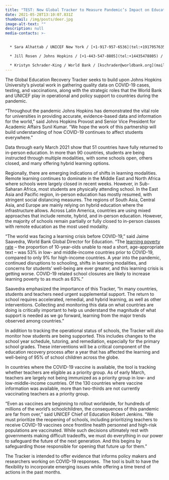 ```yaml
---
title: "TEST: New Global Tracker to Measure Pandemic’s Impact on Education Worldwidej"
date: 2021-05-28T13:10:07.831Z
thumbnail: /img/posts/deer.jpg
image-alt-text: ""
description: null
media-contacts: >-
  

  * Sara Alhattab / UNICEF New York / [+1-917-957-6536](tel:+19179576356) / [salhattab@unicef.org](mailto:salhattab@unicef.org) / [UNICEF release](https://www.unicef.org/press-releases/new-global-tracker-measure-pandemics-impact-education-worldwide)

  * Jill Rosen / Johns Hopkins / [+1-443-547-8805](tel:+14435478805) / [jrosen@jhu.edu](mailto:jrosen@jhu.edu) / [Johns Hopkins release](https://releases.jhu.edu/2021/03/26/new-global-tracker-to-measure-pandemics-impact-on-education-worldwide/)

  * Kristyn Schrader-King / World Bank / [kschrader@worldbank.org](mailto:kschrader@worldbank.org) / [World Bank release](https://www.worldbank.org/en/news/press-release/2021/03/26/new-global-tracker-to-measure-pandemic-s-impact-on-education-worldwide)
---
```

The Global Education Recovery Tracker seeks to build upon Johns Hopkins University’s pivotal work in gathering quality data on COVID-19 cases, testing, and vaccinations, along with the strategic roles that the World Bank and UNICEF play in operational and policy support to countries during the pandemic.

“Throughout the pandemic Johns Hopkins has demonstrated the vital role for universities in providing accurate, evidence-based data and information for the world,” said Johns Hopkins Provost and Senior Vice President for Academic Affairs Sunil Kumar. “We hope the work of this partnership will build understanding of how COVID-19 continues to affect students everywhere.”

Data through early March 2021 show that 51 countries have fully returned to in-person education. In more than 90 countries, students are being instructed through multiple modalities, with some schools open, others closed, and many offering hybrid learning options.

Regionally, there are emerging indications of shifts in learning modalities. Remote learning continues to dominate in the Middle East and North Africa where schools were largely closed in recent weeks. However, in Sub-Saharan Africa, most students are physically attending school. In the East Asia and Pacific region, in-person education has mostly resumed, with stringent social distancing measures. The regions of South Asia, Central Asia, and Europe are mainly relying on hybrid education where the infrastructure allows. Across Latin America, countries are using mixed approaches that include remote, hybrid, and in-person education. However, the majority of schools remain partially or fully closed to in-person classes with remote education as the most used modality.

“The world was facing a learning crisis before COVID-19,” said Jaime Saavedra, World Bank Global Director for Education. “The [learning poverty rate](https://www.worldbank.org/en/topic/education/brief/learning-poverty) – the proportion of 10-year-olds unable to read a short, age-appropriate text – was 53% in low- and middle-income countries prior to COVID-19, compared to only 9% for high-income countries. A year into the pandemic, continued disruptions to schooling, shifts in learning modalities, and concerns for students’ well-being are ever greater, and this learning crisis is getting worse. COVID-19 related school closures are likely to increase learning poverty to as much as 63%.”

Saavedra emphasized the importance of this Tracker, “In many countries, students and teachers need urgent supplemental support. The return to school requires accelerated, remedial, and hybrid learning, as well as other interventions. Collecting and monitoring this data on what countries are doing is critically important to help us understand the magnitude of what support is needed as we go forward, learning from the major trends observed among countries.”  

In addition to tracking the operational status of schools, the Tracker will also monitor how students are being supported. This includes changes to the school year schedule, tutoring, and remediation, especially for the primary school grades. These interventions will be a critical component of the education recovery process after a year that has affected the learning and well-being of 95% of school children across the globe.

In countries where the COVID-19 vaccine is available, the tool is tracking whether teachers are eligible as a priority group. As of early March, teachers are largely not being immunized as a priority group in low- and low-middle-income countries. Of the 130 countries where vaccine information was available, more than two-thirds are not currently vaccinating teachers as a priority group.

“Even as vaccines are beginning to rollout worldwide, for hundreds of millions of the world’s schoolchildren, the consequences of this pandemic are far from over,” said UNICEF Chief of Education Robert Jenkins. “We must prioritize the reopening of schools, including prioritizing teachers to receive COVID-19 vaccines once frontline health personnel and high-risk populations are vaccinated. While such decisions ultimately rest with governments making difficult tradeoffs, we must do everything in our power to safeguard the future of the next generation. And this begins by safeguarding those responsible for opening that future up for them.”

The Tracker is intended to offer evidence that informs policy makers and researchers working on COVID-19 responses.  The tool is built to have the flexibility to incorporate emerging issues while offering a time trend of actions in the past months.

